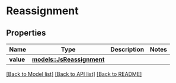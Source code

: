 # Reassignment

## Properties

Name | Type | Description | Notes
------------ | ------------- | ------------- | -------------
**value** | [**models::JsReassignment**](JsReassignment.md) |  | 

[[Back to Model list]](../README.md#documentation-for-models) [[Back to API list]](../README.md#documentation-for-api-endpoints) [[Back to README]](../README.md)


